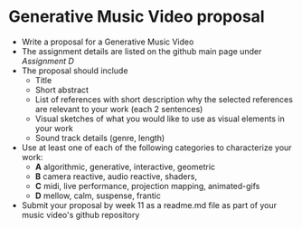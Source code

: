 # Generative Music Video proposal

  - Write a proposal for a Generative Music Video
  - The assignment details are listed on the github main page under _Assignment D_
  - The proposal should include
    - Title
    - Short abstract
    - List of references with short description why the selected references are relevant to your work (each 2 sentences)
    - Visual sketches of what you would like to use as visual elements in your work
    - Sound track details (genre, length)
  - Use at least one of each of the following categories to characterize your work:
    - **A** algorithmic, generative, interactive, geometric
    - **B** camera reactive, audio reactive, shaders,
    - **C** midi, live performance, projection mapping, animated-gifs
    - **D** mellow, calm, suspense, frantic
  - Submit your proposal by week 11 as a readme.md file as part of your music video's github repository
